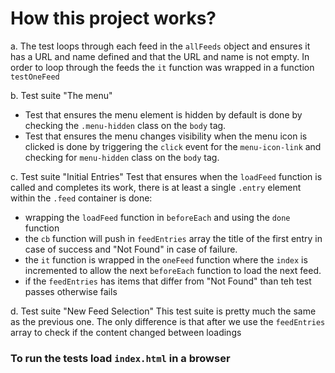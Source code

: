 # How this project works?

a. The test loops through each feed in the `allFeeds` object and ensures it has a URL and name defined and that the URL and name is not empty. In order to loop through the feeds the `it` function was wrapped in a function `testOneFeed`

b. Test suite "The menu"
- Test that ensures the menu element is hidden by default is done by checking the `.menu-hidden` class on the `body` tag.
- Test that ensures the menu changes visibility when the menu icon is clicked is done by triggering the `click` event for the `menu-icon-link` and checking for `menu-hidden` class on the `body` tag.

c. Test suite "Initial Entries"
Test that ensures when the `loadFeed` function is called and completes its work, there is at least a single `.entry` element within the `.feed` container is done:
 - wrapping the `loadFeed` function in `beforeEach` and using the `done` function
 - the `cb` function will push in `feedEntries` array the title of the first entry in case of success and "Not Found" in case of failure.
 - the `it` function is wrapped in the `oneFeed` function where the `index` is incremented to allow the next `beforeEach` function to load the next feed.
 - if the `feedEntries` has items that differ from "Not Found" than teh test passes otherwise fails

d. Test suite "New Feed Selection"
This test suite is pretty much the same as the previous one. The only difference is that after we use the `feedEntries` array to check if the content changed between loadings

### To run the tests load `index.html` in a browser
